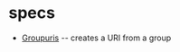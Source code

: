 # specs

* [Groupuris](https://solid-live.github.io/specs/groupuris/) -- creates a URI from a group
